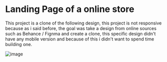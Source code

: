 
<h1> Landing Page of a online store </h1>

<p> This project is a clone of the following design, this project is not responsive because as i said before, the goal was take a design from online sources such as Behance / Fignma and create a clone, this specific design didn't have any mobile version and because of this i didn't want to spend time building one.  </p>

![image](https://user-images.githubusercontent.com/107801315/218288625-e9803e29-198f-4fa1-a075-df84713f153e.png)
